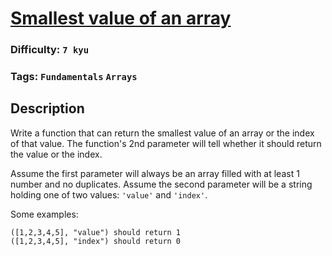 # [Smallest value of an array](https://www.codewars.com/kata/544a54fd18b8e06d240005c0)

### Difficulty: `7 kyu`

### Tags: `Fundamentals` `Arrays`

## Description

Write a function that can return the smallest value of an array or the index of that value. The function's 2nd parameter will tell whether it should return the value or the index.

Assume the first parameter will always be an array filled with at least 1 number and no duplicates. Assume the second parameter will be a string holding one of two values: `'value'` and `'index'`.

Some examples:

```
([1,2,3,4,5], "value") should return 1
([1,2,3,4,5], "index") should return 0
```